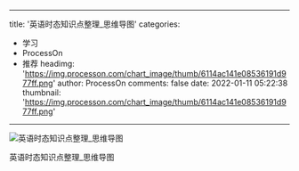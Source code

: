 
---
title: '英语时态知识点整理_思维导图'
categories: 
 - 学习
 - ProcessOn
 - 推荐
headimg: 'https://img.processon.com/chart_image/thumb/6114ac141e08536191d977ff.png'
author: ProcessOn
comments: false
date: 2022-01-11 05:22:38
thumbnail: 'https://img.processon.com/chart_image/thumb/6114ac141e08536191d977ff.png'
---

<div>   
<img class="thumb" alt="英语时态知识点整理_思维导图" src="https://img.processon.com/chart_image/thumb/6114ac141e08536191d977ff.png" referrerpolicy="no-referrer">
<p>英语时态知识点整理_思维导图</p>  
</div>
            